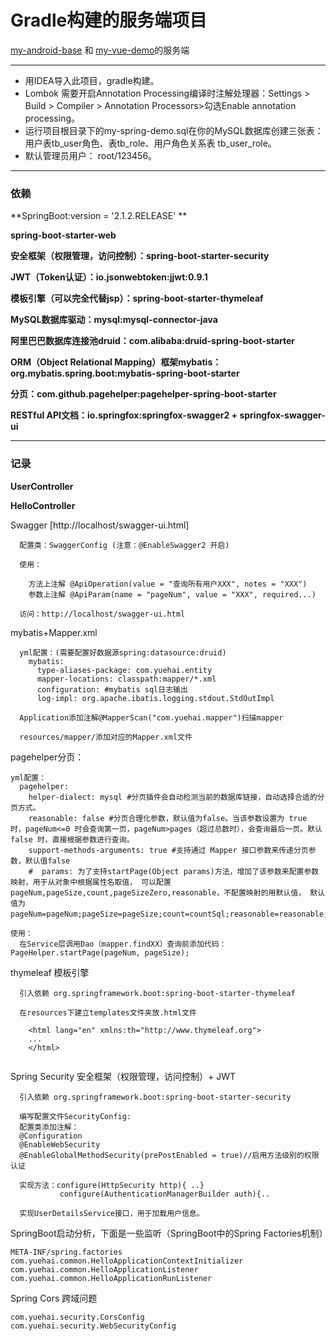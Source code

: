 # Gradle构建的服务端项目
 [my-android-base](https://github.com/zhaoyuehai/my-android-base) 和 [my-vue-demo](https://github.com/zhaoyuehai/my-vue-demo)的服务端
***
* 用IDEA导入此项目，gradle构建。 
* Lombok 需要开启Annotation Processing编译时注解处理器：Settings > Build > Compiler > Annotation Processors>勾选Enable annotation processing。
* 运行项目根目录下的my-spring-demo.sql在你的MySQL数据库创建三张表：用户表tb_user角色、表tb_role、用户角色关系表 tb_user_role。
* 默认管理员用户： root/123456。


***
### 依赖
**SpringBoot:version = '2.1.2.RELEASE' **

**spring-boot-starter-web**

**安全框架（权限管理，访问控制）：spring-boot-starter-security**
    
**JWT（Token认证）：io.jsonwebtoken:jjwt:0.9.1**

**模板引擎（可以完全代替jsp）：spring-boot-starter-thymeleaf**

**MySQL数据库驱动：mysql:mysql-connector-java**
    
**阿里巴巴数据库连接池druid：com.alibaba:druid-spring-boot-starter**
    
**ORM（Object Relational Mapping）框架mybatis：org.mybatis.spring.boot:mybatis-spring-boot-starter**

**分页：com.github.pagehelper:pagehelper-spring-boot-starter**

**RESTful API文档：io.springfox:springfox-swagger2 + springfox-swagger-ui**

***  
### 记录

**UserController**

**HelloController**

Swagger [http://localhost/swagger-ui.html]
```
  配置类：SwaggerConfig (注意：@EnableSwagger2 开启)

  使用：
  
    方法上注解 @ApiOperation(value = "查询所有用户XXX", notes = "XXX")
    参数上注解 @ApiParam(name = "pageNum", value = "XXX", required...)
  
  访问：http://localhost/swagger-ui.html
```
mybatis+Mapper.xml 
```
  yml配置：(需要配置好数据源spring:datasource:druid)
    mybatis:
      type-aliases-package: com.yuehai.entity
      mapper-locations: classpath:mapper/*.xml
      configuration: #mybatis sql日志输出
      log-impl: org.apache.ibatis.logging.stdout.StdOutImpl

  Application添加注解@MapperScan("com.yuehai.mapper")扫描mapper
  
  resources/mapper/添加对应的Mapper.xml文件
```
pagehelper分页：
```
yml配置：
  pagehelper:
    helper-dialect: mysql #分页插件会自动检测当前的数据库链接，自动选择合适的分页方式。
    reasonable: false #分页合理化参数，默认值为false。当该参数设置为 true 时，pageNum<=0 时会查询第一页，pageNum>pages（超过总数时），会查询最后一页。默认false 时，直接根据参数进行查询。
    support-methods-arguments: true #支持通过 Mapper 接口参数来传递分页参数，默认值false 
    #  params: 为了支持startPage(Object params)方法，增加了该参数来配置参数映射，用于从对象中根据属性名取值， 可以配置 pageNum,pageSize,count,pageSizeZero,reasonable，不配置映射的用默认值， 默认值为pageNum=pageNum;pageSize=pageSize;count=countSql;reasonable=reasonable;pageSizeZero=pageSizeZero。

使用：
  在Service层调用Dao（mapper.findXX）查询前添加代码： PageHelper.startPage(pageNum, pageSize);
```

thymeleaf 模板引擎
```
  引入依赖 org.springframework.boot:spring-boot-starter-thymeleaf
  
  在resources下建立templates文件夹放.html文件
    
    <html lang="en" xmlns:th="http://www.thymeleaf.org">
    ...
    </html>
  
```

Spring Security 安全框架（权限管理，访问控制）+ JWT

```
  引入依赖 org.springframework.boot:spring-boot-starter-security
  
  编写配置文件SecurityConfig:
  配置类添加注解：
  @Configuration
  @EnableWebSecurity
  @EnableGlobalMethodSecurity(prePostEnabled = true)//启用方法级别的权限认证

  实现方法：configure(HttpSecurity http){ ..}
           configure(AuthenticationManagerBuilder auth){..

  实现UserDetailsService接口，用于加载用户信息。 
```
SpringBoot启动分析，下面是一些监听（SpringBoot中的Spring Factories机制）
```
META-INF/spring.factories 
com.yuehai.common.HelloApplicationContextInitializer
com.yuehai.common.HelloApplicationListener
com.yuehai.common.HelloApplicationRunListener
```
Spring Cors 跨域问题
```
com.yuehai.security.CorsConfig
com.yuehai.security.WebSecurityConfig
```

